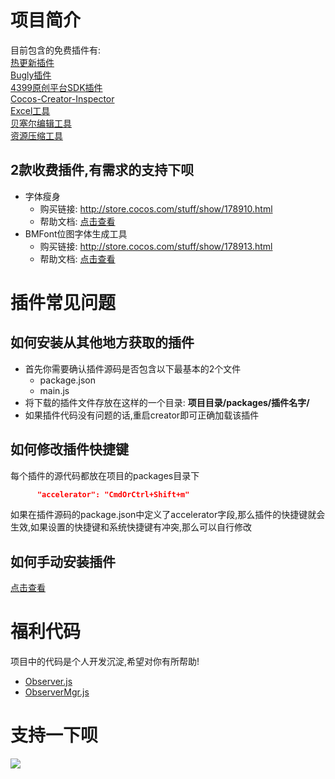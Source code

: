 # 项目简介
目前包含的免费插件有:  
[热更新插件](packages/hot-update-tools/README.md)  
[Bugly插件](packages/plugin-bugly/README.md)   
[4399原创平台SDK插件](packages/plugin-4399-web-js-sdk/README.md)    
[Cocos-Creator-Inspector](CocosCreatorInspector/README.md)  
[Excel工具](packages/excel-killer/README.md)    
[贝塞尔编辑工具](packages/bezier/README.md)      
[资源压缩工具](packages/res-compress/README.md)     

## 2款收费插件,有需求的支持下呗
- 字体瘦身
    - 购买链接: http://store.cocos.com/stuff/show/178910.html
    - 帮助文档: [点击查看](doc/ttf/README.md)
- BMFont位图字体生成工具
    - 购买链接: http://store.cocos.com/stuff/show/178913.html
    - 帮助文档: [点击查看](doc/bitmap-font/README.md)

# 插件常见问题
## 如何安装从其他地方获取的插件
- 首先你需要确认插件源码是否包含以下最基本的2个文件
    - package.json
    - main.js
- 将下载的插件文件存放在这样的一个目录: **项目目录/packages/插件名字/**
- 如果插件代码没有问题的话,重启creator即可正确加载该插件


## 如何修改插件快捷键
每个插件的源代码都放在项目的packages目录下
```json
      "accelerator": "CmdOrCtrl+Shift+m"
```
如果在插件源码的package.json中定义了accelerator字段,那么插件的快捷键就会生效,如果设置的快捷键和系统快捷键有冲突,那么可以自行修改

## 如何手动安装插件
[点击查看](doc/installPlugin.md)

# 福利代码
项目中的代码是个人开发沉淀,希望对你有所帮助!     
- [Observer.js](assets/core/Observer.js)
- [ObserverMgr.js](assets/core/ObserverMgr.js)    
# 支持一下呗
![](CocosCreatorInspector/src/assets/images/money.jpg)
